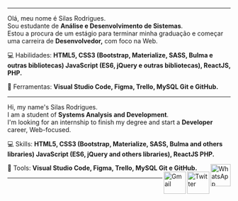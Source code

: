 <hr>

<p align="left"> 
  Olá, meu nome é Silas Rodrigues.<br>
  Sou estudante de <strong>Análise e Desenvolvimento de Sistemas</strong>.<br>
  Estou a procura de um estágio para terminar minha graduação e começar uma carreira de <strong>Desenvolvedor,</strong> com foco na Web.<br>
</p>

<p align="left">
  💻 Habilidades: <strong>HTML5, CSS3 (Bootstrap, Materialize, SASS, Bulma e outras bibliotecas) JavaScript (ES6, jQuery e outras bibliotecas), ReactJS, PHP.</strong>
</p>

<p align="left">
  🧰 Ferramentas: <strong>Visual Studio Code, Figma, Trello, MySQL Git e GitHub.</strong>
</p>
<hr>

<p align="left"> 
  Hi, my name's Silas Rodrigues.<br>
  I am a student of <strong>Systems Analysis and Development</strong>.<br>
  I'm looking for an internship to finish my degree and start a <strong>Developer</strong> career, Web-focused.<br>
</p>

<p align="left">
  💻 Skills: <strong>HTML5, CSS3 (Bootstrap, Materialize, SASS, Bulma and others libraries) JavaScript (ES6, jQuery and others libraries), ReactJS PHP.</strong>
</p>

<p align="left">
  🧰 Tools: <strong>Visual Studio Code, Figma, Trello, MySQL Git e GitHub.</strong>
  
  <a href="https://api.whatsapp.com/send/?phone=5519986024827&text&app_absent=0" target="_blank">
    <img align="right" src="https://image.flaticon.com/icons/png/512/36/36935.png" width="45px" height="50px" alt="WhatsApp">
  </a>

  <a href="https://twitter.com/jinuye1/" target="_blank">
    <img align="right" src="https://cdn.icon-icons.com/icons2/1793/PNG/512/twitterdrawlogo_114742.png" width="50px" height="50px" alt="Twitter">
  </a>
  
  <a href="mailto:silasrodrigues.fatec@gmail.com?subject=Contato GitHub" target="_blank">
    <img align="right" src="https://cdn.icon-icons.com/icons2/1793/PNG/512/postenvelope_114740.png" width="50px" height="50px" alt="Gmail">
  </a>
</p>
<hr>



